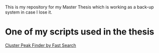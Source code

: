 This is my repository for my Master Thesis which is working as a back-up system in case I lose it.

# One of my scripts used in the thesis
[Cluster Peak Finder by Fast Search](https://github.com/AntonEwald/Master-Thesis/blob/main/Test%20Code/Full_Method_Updated.R)

